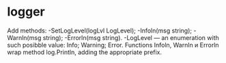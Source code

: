 # logger

Add methods:
-SetLogLevel(logLvl LogLevel);
-Infoln(msg string);
-Warnln(msg string);
-Errorln(msg string).
-LogLevel — an enumeration with such posibble value:
Info;
Warning;
Error.
Functions Infoln, Warnln и Errorln wrap method log.Println, adding the appropriate prefix.
